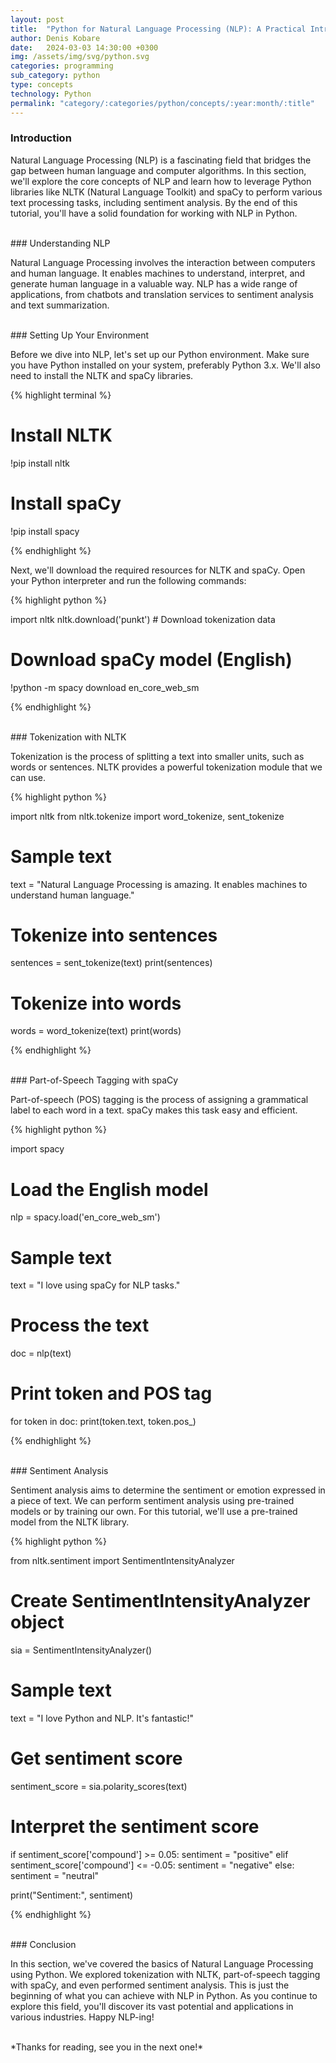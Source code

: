 ```yaml
---
layout: post
title:  "Python for Natural Language Processing (NLP): A Practical Introduction"
author: Denis Kobare
date:   2024-03-03 14:30:00 +0300
img: /assets/img/svg/python.svg
categories: programming
sub_category: python
type: concepts
technology: Python
permalink: "category/:categories/python/concepts/:year:month/:title"
---
```



### Introduction

Natural Language Processing (NLP) is a fascinating field that bridges the gap 
between human language and computer algorithms. In this section, we'll explore 
the core concepts of NLP and learn how to leverage Python libraries like NLTK 
(Natural Language Toolkit) and spaCy to perform various text processing tasks, 
including sentiment analysis. By the end of this tutorial, you'll have a solid 
foundation for working with NLP in Python.



<br>
### Understanding NLP

Natural Language Processing involves the interaction between computers and human 
language. It enables machines to understand, interpret, and generate human 
language in a valuable way. NLP has a wide range of applications, from chatbots 
and translation services to sentiment analysis and text summarization.



<br>
### Setting Up Your Environment

Before we dive into NLP, let's set up our Python environment. Make sure you have 
Python installed on your system, preferably Python 3.x. We'll also need to 
install the NLTK and spaCy libraries.

{% highlight terminal %}

# Install NLTK
!pip install nltk

# Install spaCy
!pip install spacy

{% endhighlight %}


Next, we'll download the required resources for NLTK and spaCy. Open your Python 
interpreter and run the following commands:

{% highlight python %}

import nltk
nltk.download('punkt')  # Download tokenization data

# Download spaCy model (English)
!python -m spacy download en_core_web_sm

{% endhighlight %}



<br>
### Tokenization with NLTK

Tokenization is the process of splitting a text into smaller units, such as 
words or sentences. NLTK provides a powerful tokenization module that we can use.

{% highlight python %}

import nltk
from nltk.tokenize import word_tokenize, sent_tokenize

# Sample text
text = "Natural Language Processing is amazing. It enables machines to understand human language."

# Tokenize into sentences
sentences = sent_tokenize(text)
print(sentences)

# Tokenize into words
words = word_tokenize(text)
print(words)

{% endhighlight %}



<br>
### Part-of-Speech Tagging with spaCy

Part-of-speech (POS) tagging is the process of assigning a grammatical label to 
each word in a text. spaCy makes this task easy and efficient.

{% highlight python %}

import spacy

# Load the English model
nlp = spacy.load('en_core_web_sm')

# Sample text
text = "I love using spaCy for NLP tasks."

# Process the text
doc = nlp(text)

# Print token and POS tag
for token in doc:
    print(token.text, token.pos_)

{% endhighlight %}



<br>
### Sentiment Analysis

Sentiment analysis aims to determine the sentiment or emotion expressed in a 
piece of text. We can perform sentiment analysis using pre-trained models or by 
training our own. For this tutorial, we'll use a pre-trained model from the NLTK 
library.

{% highlight python %}

from nltk.sentiment import SentimentIntensityAnalyzer

# Create SentimentIntensityAnalyzer object
sia = SentimentIntensityAnalyzer()

# Sample text
text = "I love Python and NLP. It's fantastic!"

# Get sentiment score
sentiment_score = sia.polarity_scores(text)

# Interpret the sentiment score
if sentiment_score['compound'] >= 0.05:
    sentiment = "positive"
elif sentiment_score['compound'] <= -0.05:
    sentiment = "negative"
else:
    sentiment = "neutral"

print("Sentiment:", sentiment)

{% endhighlight %}



<br>
### Conclusion

In this section, we've covered the basics of Natural Language Processing using 
Python. We explored tokenization with NLTK, part-of-speech tagging with spaCy, 
and even performed sentiment analysis. This is just the beginning of what you 
can achieve with NLP in Python. As you continue to explore this field, you'll 
discover its vast potential and applications in various industries. 
Happy NLP-ing!



<br>
*Thanks for reading, see you in the next one!*
